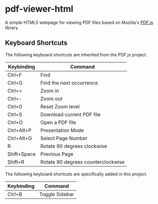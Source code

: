 # pdf-viewer-html

A simple HTML5 webpage for viewing PDF files based on Mozilla's [PDF.js](https://github.com/mozilla/pdf.js) library.

## Keyboard Shortcuts

The following keyboard shortcuts are inherited from the PDF.js project.

| Keybinding  | Command                            |
| ----------- | ---------------------------------- |
| Ctrl+F      | Find                               |
| Ctrl+G      | Find the next occurrence           |
| Ctrl+=      | Zoom in                            |
| Ctrl+-      | Zoom out                           |
| Ctrl+0      | Reset Zoom level                   |
| Ctrl+S      | Download current PDF file          |
| Ctrl+O      | Open a PDF file                    |
| Ctrl+Alt+P  | Presentation Mode                  |
| Ctrl+Alt+G  | Select Page Number                 |
| R           | Rotate 90 degrees clockwise        |
| Shift+Space | Previous Page                      |
| Shift+R     | Rotate 90 degrees counterclockwise |

The following keyboard shortcuts are specifically added in this project.

| Keybinding | Command        |
| ---------- | -------------- |
| Ctrl+B     | Toggle Sidebar |
